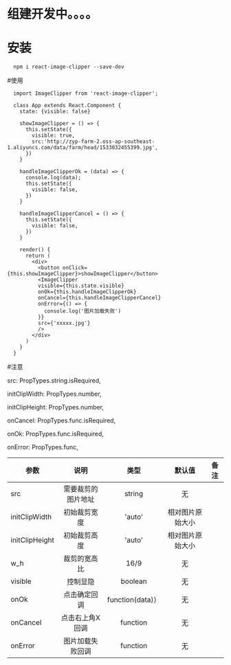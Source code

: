 # 组建开发中。。。。

# 安装

  ```
    npm i react-image-clipper --save-dev
  ```

#使用

  ```
    import ImageClipper from 'react-image-clipper';

    class App extends React.Component {
      state: {visible: false}

      showImageClipper = () => {
        this.setState({
          visible: true,
          src:'http://zyp-farm-2.oss-ap-southeast-1.aliyuncs.com/data/farm/head/1533032455399.jpg',
        })
      }

      handleImageClipperOk = (data) => {
        console.log(data);
        this.setState({
          visible: false,
        })
      }

      handleImageClipperCancel = () => {
        this.setState({
          visible: false,
        })
      }

      render() {
        return (
          <div>
            <button onClick={this.showImageClipper}>showImageClipper</button>
            <ImageClipper
            visible={this.state.visible}
            onOk={this.handleImageClipperOk}
            onCancel={this.handleImageClipperCancel}
            onError={() => {
              console.log('图片加载失败')
            }}
            src={'xxxxx.jpg'}
            />
          </div>
        )
      }
    }
  ```

#注意

src: PropTypes.string.isRequired,

initClipWidth: PropTypes.number,

initClipHeight: PropTypes.number,

onCancel: PropTypes.func.isRequired,

onOk: PropTypes.func.isRequired,

onError: PropTypes.func,


参数|说明|类型|默认值|备注
---|:---:|:---:|:---:|---|
src|需要裁剪的图片地址|string|无|
initClipWidth|初始裁剪宽度|'auto'|相对图片原始大小|
initClipHeight|初始裁剪高度|'auto'|相对图片原始大小|
w_h|裁剪的宽高比|16/9|无|
visible|控制显隐|boolean|无|
onOk|点击确定回调|function(data)）|无
onCancel|点击右上角X回调|function|无
onError|图片加载失败回调|function|无
